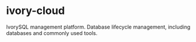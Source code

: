 # ivory-cloud
IvorySQL management platform. Database lifecycle management, including databases and commonly used tools.
